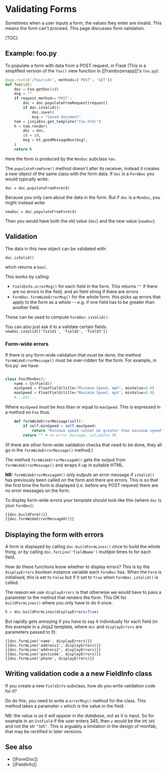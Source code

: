 # Validating Forms

Sometimes when a user inputs a form, the values they enter are invalid. This means the form can't proceed. This page discusses form validation. 

[TOC]

## Example: foo.py

To populate a form with data from a POST request, in Flask (This is a simplified version of the `foo()` view function in [[frambozenapp]]'s `foo.py`):

```py  
@app.route('/foo/<id>', methods=['POST', 'GET'])
def foo(id):
    doc = Foo.getDoc(id)
    msg = ""     
    if request.method=='POST':
        doc = doc.populateFromRequest(request)
        if doc.isValid():
            doc.save()
            msg = "Saved document"     
    tem = jinjaEnv.get_template("foo.html")
    h = tem.render(
        doc = doc,
        id = id,
        msg = ht.goodMessageBox(msg),
    )
    return h
```

Here the form is produced by the `MonDoc` subclass `Van`.

The `populateFromForm()` method doesn't alter its receiver, instead it creates a new object of the same class with the form data. If `doc` is a `FormDoc` you
would typically write:

    doc = doc.populateFromForm(d)

Because you only care about the data in the form. But if `doc` is a `MonDoc`, you might instead write:

    newDoc = doc.populateFromForm(d)

Then you would have both the old value (`doc`) and the new value (`newDoc`).

## Validation

The data in this new object can be validated with:
```py
doc.isValid()
```

whch returns a `bool`.

This works by calling:

* `FieldInfo.errorMsg()` for each field in the form. This returns `""` if there are no errors in the field, and an html string if there are errors
* `FormDoc.formWideErrorMsg()` for the whole form. this picks up errors that apply to the form as a whole -- e.g. if one field has to be greater than another field.

These can be used to compute `FormDoc.isValid()`.

You can also just ask it to a validate certain fields: `newDoc.isValid(['field1', 'field2', 'field3'])`

### Form-wide errors

If there is any form-wide validation that must be done, the method `formWideErrorMessage()` must be over-ridden for the form. For example, in foo.py` we have:
```py

class Foo(MonDoc):
    name = StrField()
    minSpeed = FloatField(title="Minimum Speed, mph", minValue=0.0)
    maxSpeed = FloatField(title="Maximim Speed, mph", minValue=0.0)
    #...etc...
```

Where `minSpeed` must be less than or equal to `maxSpeed`. This is expressed in a method on `Foo` thus:
```py
    def formWideErrorMessage(self):
        if self.minSpeed > self.maxSpeed:
            return "Minimum speed cannot be greater than maximum speed"       
        return "" # no error message, validates OK
```

(If there are other form-wide validation checks that need to be done, they all go in the `formWideErrorMessage()` method.)


The method `formWideErrorMessageH()` gets the output from `formWideErrorMessage()` and wraps it up in suitable HTML.

**NB:** `formWideErrorMessageH()` only outputs an error message if `isValid()` has previously been called on the form and there are errors. This is so that the first time the form is displayed (i.e. before any POST request) there are no error messages on the form.

To display form-wide errors your template should look like this (where `doc` is your `FormDoc`):
```html
{{doc.buildForm()}}
{{doc.formWideErrorMessageH()}}
```

## Displaying the form with errors

A form is displayed by calling `doc.buildFormLines()` once to build the whole thing, or by calling `doc.forLine('fieldName')` multiple times to
for each field.

How do these functions know whether to display errors? This is by the `displayErrors` boolean instance variable each `FormDoc` has. When
the `Form` is initialised, this is set to `False` but if it set to `True` when `FormDoc.isValid()` is called.

The reason we use `displayErrors` is that otherwise we would have to pass a parameter to the method that renders the form. This OK for `buildFormLines()`
where you only have to do it once:
```py
h = doc.buildFormLines(displayErrors=True)
```

But rapidly gets annoying if you have to say it individually for each field (in this example in a Jinja2 template, where `doc` and `displayErrors` are parameters passed to it):
```
{{doc.formLine('name', displayErrors)}}
{{doc.formLine('address1', displayErrors)}}
{{doc.formLine('address2', displayErrors)}}
{{doc.formLine('postcode', displayErrors)}}
{{doc.formLine('phone', displayErrors)}}
```

## Writing validation code a a new FieldInfo class

If you create a new `FieldInfo` subclass, how do you write validation code for it?

Do do this, you need to write a `errorMsg()` method for the class. This method takes a parameter `v` which is the value in the field.

NB: the value is *as it will appear in the database*, not as it is input. So for example in an `IntField` if the user enters 345, then `v` would be the int `345` and not the str `"345"`. This is arguably a limitation in the design of monfab, that may be rectified in later versions.


## See also

* [[FormDoc]]
* [[FieldInfo]]

